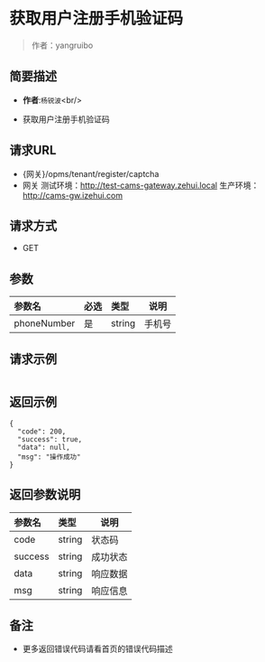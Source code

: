 # 获取用户注册手机验证码

> 作者：yangruibo

## 简要描述

- **作者**:`杨锐波`&lt;br/>

- 获取用户注册手机验证码

## 请求URL
- {网关}/opms/tenant/register/captcha
- 网关
	测试环境：http://test-cams-gateway.zehui.local
	生产环境：http://cams-gw.izehui.com
	
## 请求方式
- GET

## 参数

|参数名|必选|类型|说明|
|:----    |:---|:----- |-----   |
|phoneNumber |是  |string |手机号   |

## 请求示例
``` 

```

## 返回示例

```
{
  "code": 200,
  "success": true,
  "data": null,
  "msg": "操作成功"
}
```

## 返回参数说明

|参数名|类型|说明|
|:-----  |:-----|-----                           |
|code |string   |状态码   |
|success |string   |成功状态   |
|data |string   |响应数据   |
|msg |string   |响应信息   |
## 备注 

- 更多返回错误代码请看首页的错误代码描述